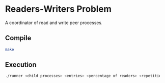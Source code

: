 # Readers-Writers Problem
A coordinator of read and write peer processes.

## Compile
```bash
make
```

## Execution
```bash
./runner <child processes> <entries> <percentage of readers> <repetitions>
```
